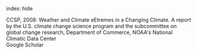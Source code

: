 index: hide

<div class="Citation">

  <div class="Citation-body">
    <div class="Citation-text">CCSP, 2008: <span class="Article-bookTitle">Weather and Climate eEtremes in a Changing Climate. A report by the U.S. climate change science program and the subcommittee on global change research, </span>Department of Commerce, NOAA's National Climatic Data Center</div>
    <div class="Citation-links">
      <div class="CitationLink" data-href="https://scholar.google.com/scholar?q=Weather+and+Climate+eEtremes+in+a+Changing+Climate.+A+report+by+the+U.S.+climate+change+science+program+and+the+subcommittee+on+global+change+research">
        <div class="CitationLink-icon CitationLink-Scholar"></div>
        <div class="CitationLink-text">Google Scholar</div>
      </div>
    </div>
  </div>
</div>


<div class="Citation-copy">

</div>